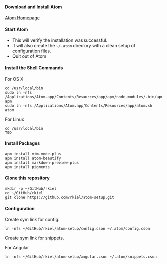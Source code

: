#### Download and Install Atom

[Atom Homepage](https://atom.io/)

#### Start Atom

*  This will verify the installation was successful.
*  It will also create the `~/.atom` directory with a clean setup of configuration files.
*  Quit out of Atom

#### Install the Shell Commands

For OS X

    cd /usr/local/bin
    sudo ln -nfs /Applications/Atom.app/Contents/Resources/app/apm/node_modules/.bin/apm apm
    sudo ln -nfs /Applications/Atom.app/Contents/Resources/app/atom.sh atom

For Linux

    cd /usr/local/bin
    TBD

#### Install Packages

    apm install vim-mode-plus
    apm install atom-beautify
    apm install markdown-preview-plus
    apm install pigments

#### Clone this repository

    mkdir -p ~/GitHub/rkiel
    cd ~/GitHub/rkiel
    git clone https://github.com/rkiel/atom-setup.git

#### Configuration

Create sym link for config.

    ln -nfs ~/GitHub/rkiel/atom-setup/config.cson ~/.atom/config.cson

Create sym link for snippets.

For Angular

    ln -nfs ~/GitHub/rkiel/atom-setup/angular.cson ~/.atom/snippets.cson
